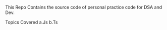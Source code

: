 This Repo Contains the source code of personal practice code for DSA and Dev.

Topics Covered 
a.Js
b.Ts
